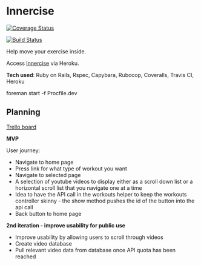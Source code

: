 # Innercise

[![Coverage Status](https://coveralls.io/repos/github/Kittaru87/Innercise/badge.svg?branch=master)](https://coveralls.io/github/Kittaru87/Innercise?branch=master)

[![Build Status](https://travis-ci.com/Kittaru87/Innercise.svg?branch=master)](https://travis-ci.com/Kittaru87/Innercise)

Help move your exercise inside.

Access [Innercise](https://innercise.herokuapp.com/) via Heroku.

**Tech used**: Ruby on Rails, Rspec, Capybara, Rubocop, Coveralls, Travis CI, Heroku

foreman start -f Procfile.dev

## Planning ##

[Trello board](https://trello.com/b/17SYVyiB/home-gym-app)

**MVP**

User journey:

- Navigate to home page
- Press link for what type of workout you want
- Navigate to selected page
- A selection of youtube videos to display either as a scroll down list or a horizontal scroll list that you navigate one at a time
- Idea to have the API call in the workouts helper to keep the workouts controller skinny - the show method pushes the id of the button into the api call
- Back button to home page

**2nd iteration - improve usability for public use**

- Improve usability by allowing users to scroll through videos
- Create video database
- Pull relevant video data from database once API quota has been reached 



